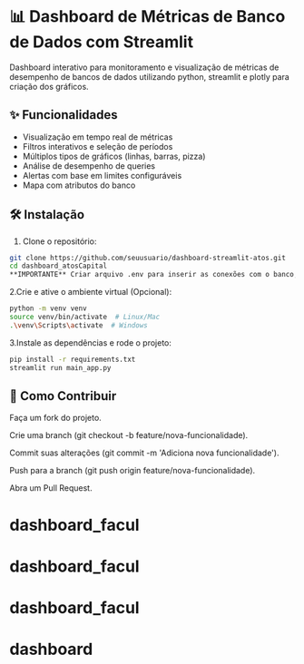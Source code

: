 # 📊 Dashboard de Métricas de Banco de Dados com Streamlit

Dashboard interativo para monitoramento e visualização de métricas de desempenho de bancos de dados utilizando python, streamlit e plotly para criação dos gráficos.

## ✨ Funcionalidades
- Visualização em tempo real de métricas
- Filtros interativos e seleção de períodos
- Múltiplos tipos de gráficos (linhas, barras, pizza)
- Análise de desempenho de queries
- Alertas com base em limites configuráveis
- Mapa com atributos do banco

## 🛠️ Instalação

1. Clone o repositório:
```bash
git clone https://github.com/seuusuario/dashboard-streamlit-atos.git
cd dashboard_atosCapital
**IMPORTANTE** Criar arquivo .env para inserir as conexões com o banco, caso contrário a aplicação não funcionará.
```
2.Crie e ative o ambiente virtual (Opcional):
```bash
python -m venv venv
source venv/bin/activate  # Linux/Mac
.\venv\Scripts\activate  # Windows
```
3.Instale as dependências e rode o projeto:
```bash
pip install -r requirements.txt
streamlit run main_app.py
```
## 🤝 Como Contribuir

Faça um fork do projeto.

Crie uma branch (git checkout -b feature/nova-funcionalidade).

Commit suas alterações (git commit -m 'Adiciona nova funcionalidade').

Push para a branch (git push origin feature/nova-funcionalidade).

Abra um Pull Request.

# dashboard_facul
# dashboard_facul
# dashboard_facul
# dashboard

